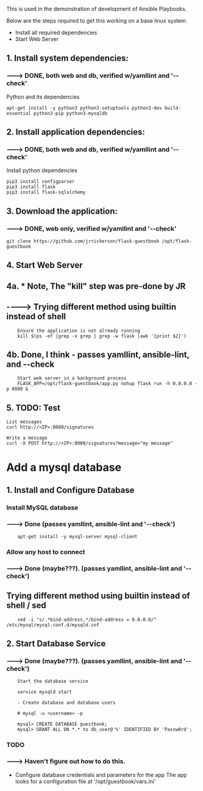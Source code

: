 This is used in the demonstration of development of Ansible Playbooks.

  Below are the steps required to get this working on a base linux system.

  - Install all required dependencies
  - Start Web Server

## 1. Install system dependencies:
###     ---> DONE, both web and db, verified w/yamllint and '--check'

  Python and its dependencies

    apt-get install -y python3 python3-setuptools python3-dev build-essential python3-pip python3-mysqldb


## 2. Install application dependencies:
###     ---> DONE, both web and db, verified w/yamllint and '--check'

Install python dependencies

    pip3 install configparser
    pip3 install flask
    pip3 install flask-sqlalchemy

## 3. Download the application:
###     ---> DONE, web only, verified w/yamllint and '--check'

    git clone https://github.com/jrrickerson/flask-guestbook /opt/flask-guestbook

## 4. Start Web Server
##      4a.  * Note, The "kill" step was pre-done by JR
##      ----> Trying different method using builtin instead of shell
        Ensure the application is not already running
        kill $(ps -ef |grep -v grep | grep -w flask |awk '{print $2}')
    
##      4b.  Done, I think - passes yamllint, ansible-lint, and --check
        Start web server in a background process
        FLASK_APP=/opt/flask-guestbook/app.py nohup flask run -h 0.0.0.0 -p 8080 &

## 5. TODO: Test
    List messages
    curl http://<IP>:8080/signatures

    Write a message
    curl -X POST http://<IP>:8080/signatures?message="my message"

# Add a mysql database

## 1. Install and Configure Database

### Install MySQL database
###     ---> Done (passes yamllint, ansible-lint and '--check')
        apt-get install -y mysql-server mysql-client

### Allow any host to connect 
###     ---> Done (maybe???).  (passes yamllint, ansible-lint and '--check')
    
## Trying different method using builtin instead of shell / sed
        sed -i "s/.*bind-address.*/bind-address = 0.0.0.0/" /etc/mysql/mysql.conf.d/mysqld.cnf


## 2. Start Database Service
###     ---> Done (maybe???).  (passes yamllint, ansible-lint and '--check')
        Start the database service

        service mysqld start

        - Create database and database users

        # mysql -u <username> -p

        mysql> CREATE DATABASE guestbook;
        mysql> GRANT ALL ON *.* to db_user@'%' IDENTIFIED BY 'Passw0rd';

### TODO
###     ---> Haven't figure out how to do this.
  - Configure database credentials and parameters for the app
        The app looks for a configuration file at '/opt/guestbook/vars.ini'
